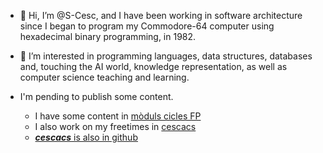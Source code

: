 - 👋 Hi, I’m @S-Cesc, and I have been working in software architecture since I began to program my Commodore-64 computer using hexadecimal binary programming, in 1982.
- 👀 I’m interested in programming languages, data structures, databases and, touching the AI world, knowledge representation,
as well as computer science teaching and learning.

- I'm pending to publish some content.
  - I have some content in [mòduls cicles FP](https://www.fpcesc.epizy.com/?i=1) 
  - I also work on my freetimes in [cescacs](https://cescacs.orgfree.com/)
  - [***cescacs*** is also in github](https://github.com/cescacs)

<!--
- 🌱 I’m currently learning ...
- 💞️ I’m looking to collaborate on ...
- 📫 How to reach me ...
-->

<!---
S-Cesc/S-Cesc is a ✨ special ✨ repository because its `README.md` (this file) appears on your GitHub profile.
You can click the Preview link to take a look at your changes.
--->
